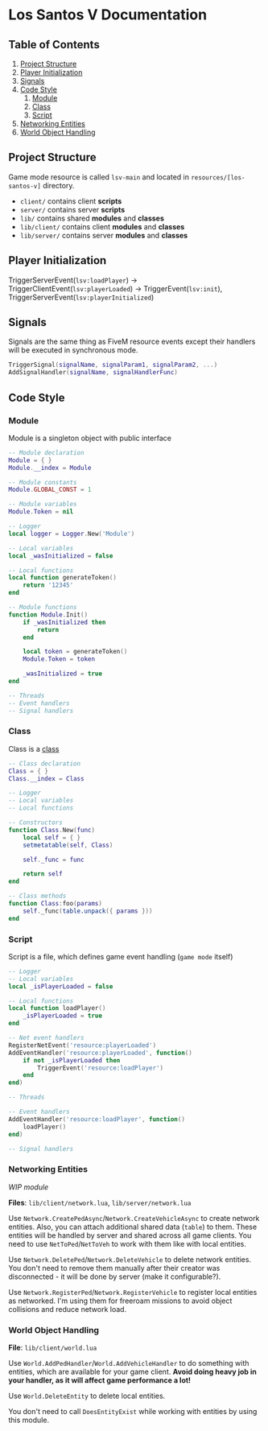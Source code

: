 # Los Santos V Documentation

## Table of Contents
1. [Project Structure](#project-structure)
2. [Player Initialization](#player-initialization)
3. [Signals](#signals)
4. [Code Style](#code-style)
	1. [Module](#module)
	2. [Class](#class)
	3. [Script](#script)
5. [Networking Entities](#networking-entities)
6. [World Object Handling](#world-object-handling)

## Project Structure
Game mode resource is called `lsv-main` and located in `resources/[los-santos-v]` directory.

* `client/` contains client **scripts**
* `server/` contains server **scripts**
* `lib/` contains shared **modules** and **classes**
* `lib/client/` contains client **modules** and **classes**
* `lib/server/` contains server **modules** and **classes**

## Player Initialization
TriggerServerEvent(`lsv:loadPlayer`) ->
TriggerClientEvent(`lsv:playerLoaded`) ->
TriggerEvent(`lsv:init`), TriggerServerEvent(`lsv:playerInitialized`)

## Signals
Signals are the same thing as FiveM resource events except their handlers will be executed in synchronous mode.

```lua
TriggerSignal(signalName, signalParam1, signalParam2, ...)
AddSignalHandler(signalName, signalHandlerFunc)
```

## Code Style
### Module
Module is a singleton object with public interface

```lua
-- Module declaration
Module = { }
Module.__index = Module

-- Module constants
Module.GLOBAL_CONST = 1

-- Module variables
Module.Token = nil

-- Logger
local logger = Logger.New('Module')

-- Local variables
local _wasInitialized = false

-- Local functions
local function generateToken()
	return '12345'
end

-- Module functions
function Module.Init()
	if _wasInitialized then
		return
	end

	local token = generateToken()
	Module.Token = token

	_wasInitialized = true
end

-- Threads
-- Event handlers
-- Signal handlers
```

### Class
Class is a [class](https://en.wikipedia.org/wiki/Class_(computer_programming))

```lua
-- Class declaration
Class = { }
Class.__index = Class

-- Logger
-- Local variables
-- Local functions

-- Constructors
function Class.New(func)
	local self = { }
	setmetatable(self, Class)

	self._func = func

	return self
end

-- Class methods
function Class:foo(params)
	self._func(table.unpack({ params }))
end
```

### Script
Script is a file, which defines game event handling (`game mode` itself)

```lua
-- Logger
-- Local variables
local _isPlayerLoaded = false

-- Local functions
local function loadPlayer()
	_isPlayerLoaded = true
end

-- Net event handlers
RegisterNetEvent('resource:playerLoaded')
AddEventHandler('resource:playerLoaded', function()
	if not _isPlayerLoaded then
		TriggerEvent('resource:loadPlayer')
	end
end)

-- Threads

-- Event handlers
AddEventHandler('resource:loadPlayer', function()
	loadPlayer()
end)

-- Signal handlers
```

### Networking Entities
*WIP module*

**Files**: `lib/client/network.lua`, `lib/server/network.lua`

Use `Network.CreatePedAsync`/`Network.CreateVehicleAsync` to create network entities.
Also, you can attach additional shared data (`table`) to them.
These entities will be handled by server and shared across all game clients.
You need to use `NetToPed`/`NetToVeh` to work with them like with local entities.

Use `Network.DeletePed`/`Network.DeleteVehicle` to delete network entities.
You don't need to remove them manually after their creator was disconnected - it will be done by server (make it configurable?).

Use `Network.RegisterPed`/`Network.RegisterVehicle` to register local entities as networked.
I'm using them for freeroam missions to avoid object collisions and reduce network load.

### World Object Handling
**File**: `lib/client/world.lua`

Use `World.AddPedHandler`/`World.AddVehicleHandler` to do something with entities, which are available for your game client.
**Avoid doing heavy job in your handler, as it will affect game performance a lot!**

Use `World.DeleteEntity` to delete local entities.

You don't need to call `DoesEntityExist` while working with entities by using this module.
